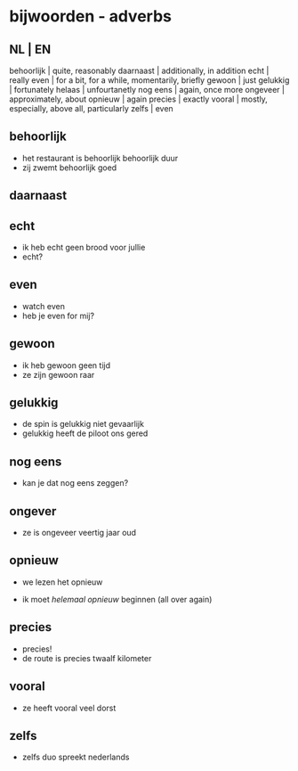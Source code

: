 # bijwoorden - adverbs

NL             | EN
------------------------------------------
behoorlijk     | quite, reasonably
daarnaast      | additionally, in addition
echt           | really
even           | for a bit, for a while, momentarily, briefly
gewoon         | just
gelukkig       | fortunately
helaas         | unfourtanetly
nog eens       | again, once more
ongeveer       | approximately, about
opnieuw        | again
precies        | exactly
vooral         | mostly, especially, above all, particularly
zelfs          | even

## behoorlijk

- het restaurant is behoorlijk behoorlijk duur
- zij zwemt behoorlijk goed

## daarnaast 

## echt

- ik heb echt geen brood voor jullie
- echt?

## even

- watch even
- heb je even for mij?

## gewoon

- ik heb gewoon geen tijd
- ze zijn gewoon raar

## gelukkig

- de spin is gelukkig niet gevaarlijk
- gelukkig heeft de piloot ons gered

## nog eens

- kan je dat nog eens zeggen?

## ongever

- ze is ongeveer veertig jaar oud

## opnieuw

- we lezen het opnieuw

- ik moet *helemaal opnieuw* beginnen (all over again)

## precies

- precies!
- de route is precies twaalf kilometer

## vooral

- ze heeft vooral veel dorst

## zelfs

- zelfs duo spreekt nederlands
